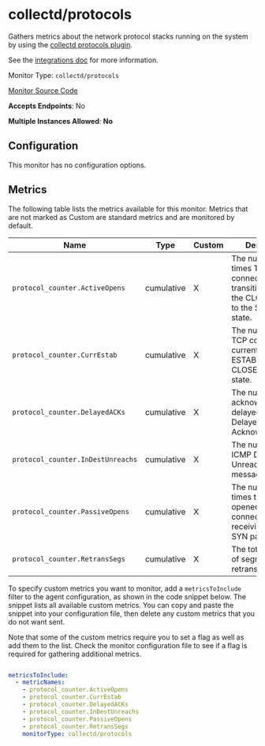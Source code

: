 <!--- GENERATED BY gomplate from scripts/docs/monitor-page.md.tmpl --->

# collectd/protocols

 Gathers metrics about the network protocol
stacks running on the system by using the [collectd protocols
plugin](https://collectd.org/wiki/index.php/Plugin:Protocols).

See the [integrations
doc](https://github.com/signalfx/integrations/tree/master/collectd-protocols)
for more information.


Monitor Type: `collectd/protocols`

[Monitor Source Code](https://github.com/signalfx/signalfx-agent/tree/master/internal/monitors/collectd/protocols)

**Accepts Endpoints**: No

**Multiple Instances Allowed**: **No**

## Configuration

This monitor has no configuration options.


## Metrics

The following table lists the metrics available for this monitor. Metrics that are not marked as Custom are standard metrics and are monitored by default.

| Name | Type | Custom | Description |
| ---  | ---  | ---    | ---         |
| `protocol_counter.ActiveOpens` | cumulative | X | The number of times TCP connections transitioned from the CLOSED state to the SYN-SENT state. |
| `protocol_counter.CurrEstab` | cumulative | X | The number of TCP connections currently in either ESTABLISHED or CLOSE-WAIT state. |
| `protocol_counter.DelayedACKs` | cumulative | X | The number of acknowledgements delayed by TCP Delayed Acknowledgement |
| `protocol_counter.InDestUnreachs` | cumulative | X | The number of ICMP Destination Unreachable messages received |
| `protocol_counter.PassiveOpens` | cumulative | X | The number of times that a server opened a connection, due to receiving a TCP SYN packet. |
| `protocol_counter.RetransSegs` | cumulative | X | The total number of segments retransmitted |


To specify custom metrics you want to monitor, add a `metricsToInclude` filter
to the agent configuration, as shown in the code snippet below. The snippet
lists all available custom metrics. You can copy and paste the snippet into
your configuration file, then delete any custom metrics that you do not want
sent.

Note that some of the custom metrics require you to set a flag as well as add
them to the list. Check the monitor configuration file to see if a flag is
required for gathering additional metrics.

```yaml

metricsToInclude:
  - metricNames:
    - protocol_counter.ActiveOpens
    - protocol_counter.CurrEstab
    - protocol_counter.DelayedACKs
    - protocol_counter.InDestUnreachs
    - protocol_counter.PassiveOpens
    - protocol_counter.RetransSegs
    monitorType: collectd/protocols
```




